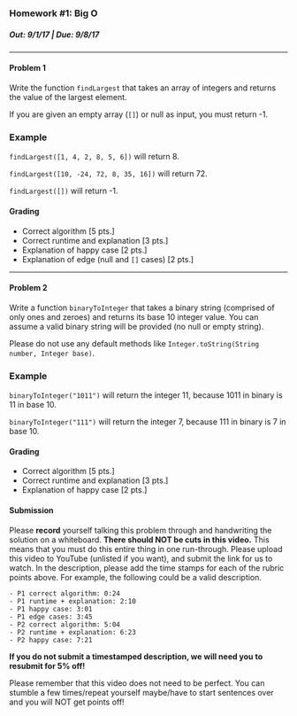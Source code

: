 ### Homework #1: Big O
##### Out: 9/1/17 | Due: 9/8/17 
___
#### Problem 1
Write the function `findLargest` that takes an array of integers and returns the value of the largest element.

If you are given an empty array (`[]`) or null as input, you must return -1.

### Example
`findLargest([1, 4, 2, 8, 5, 6])` will return 8.

`findLargest([10, -24, 72, 8, 35, 16])` will return 72.

`findLargest([])` will return -1.

#### Grading

- Correct algorithm [5 pts.]
- Correct runtime and explanation [3 pts.]
- Explanation of happy case [2 pts.]
- Explanation of edge (null and `[]` cases) [2 pts.]
___
#### Problem 2
Write a function `binaryToInteger` that takes a binary string (comprised of only ones and zeroes) and returns its base 10 integer value. You can assume a valid binary string will be provided (no null or empty string).

Please do not use any default methods like `Integer.toString(String number, Integer base)`. 

### Example
`binaryToInteger("1011")` will return the integer 11, because 1011 in binary is 11 in base 10.

`binaryToInteger("111")` will return the integer 7, because 111 in binary is 7 in base 10.

#### Grading

- Correct algorithm [5 pts.]
- Correct runtime and explanation [3 pts.]
- Explanation of happy case [2 pts.]

#### Submission

Please **record** yourself talking this problem through and handwriting the solution on a whiteboard. **There should NOT be cuts in this video.** This means that you must do this entire thing in one run-through. Please upload this video to YouTube (unlisted if you want), and submit the link for us to watch. In the description, please add the time stamps for each of the rubric points above. For example, the following could be a valid description.

```text
- P1 correct algorithm: 0:24
- P1 runtime + explanation: 2:10
- P1 happy case: 3:01
- P1 edge cases: 3:45
- P2 correct algorithm: 5:04
- P2 runtime + explanation: 6:23
- P2 happy case: 7:21
```

**If you do not submit a timestamped description, we will need you to resubmit for 5% off!**

Please remember that this video does not need to be perfect. You can stumble a few times/repeat yourself maybe/have to start sentences over and you will NOT get points off!
